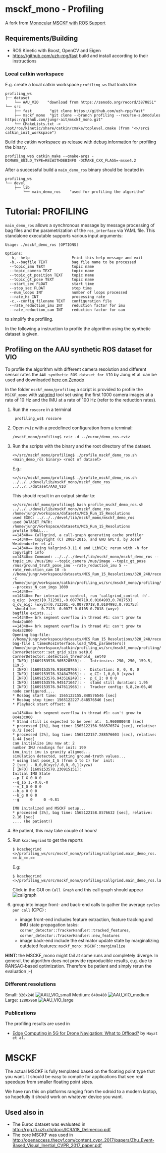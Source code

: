 # msckf_mono - Profiling
A fork from [Monocular MSCKF with ROS Support](https://github.com/daniilidis-group/msckf_mono)

## Requirements/Building
- ROS Kinetic with Boost, OpenCV and Eigen
- https://github.com/uzh-rpg/fast build and install according to their instructions


### Local catkin workspace

E.g. create a local catkin workspace `profiling_ws` that looks like:
```
profiling_ws
├── dataset        
    └── AAU_VIO    "download from https://zenodo.org/record/3870851"
└── src
    ├── fast        "git clone https://github.com/uzh-rpg/fast"
    ├── msckf_mono  "git clone --branch profiling --recurse-submodules https://github.com/jungr-ait/msckf_mono.git"
    └── CMakeLists.txt -> /opt/ros/kinetic/share/catkin/cmake/toplevel.cmake (from "<>/src$ catkin_init_workspace")
```

Build the catkin workspace as [release with debug information](https://cmake.org/cmake/help/latest/variable/CMAKE_BUILD_TYPE.html) for profiling the binary.
```
profiling_ws$ catkin_make --cmake-args -DCMAKE_BUILD_TYPE=RELWITHDEBINFO -DCMAKE_CXX_FLAGS=-msse4.2

```
After a successful build a `main_demo_ros` binary should be located in
```
profiling_ws
└── devel
    ├── lib        
        └── main_demo_ros    "used for profiling the algorithm"
```

# Tutorial: PROFILING 

`main_demo_ros` allows a synchronous message by message processing of bag files and the parametrization of the
`ros_interface` via YAML file. This standalone executable supports various input arguments:
```
Usage: ./msckf_demo_ros [OPTIONS]

Options:
  -h,--help                   Print this help message and exit
  -b,--bagfile TEXT           bag file name to be processed
  --topic_imu TEXT            topic name
  --topic_camera TEXT         topic name
  --topic_gt_position TEXT    topic name
  --topic_gt_pose TEXT        topic name
  --start_sec FLOAT           start time
  --stop_sec FLOAT            stop time
  --num_loops INT             number of loops processed
  --rate_Hz INT               processing rate
  -c,--config_filename TEXT   configuration file
  --rate_reduction_imu INT    reduction factor for imu
  --rate_reduction_cam INT    reduction factor for cam
```     
to simplify the profiling.

In the following a instruction to profile the algorithm using the synthetic dataset is given.


## Profiling on the AAU synthetic ROS dataset for VIO

To profile the algorithm with different camera resolution and different sensor rates the `AAU synthetic ROS dataset for VIO` by Jung et al.
can be used and downloaded [here on Zenodo](https://zenodo.org/record/3870851)

In the folder `msckf_mono/profiling` a script is provided to profile the `MSCKF_mono` with [valgrind](valgrind.org) tool set using the first 1000 camera images at a rate of 10 Hz and the IMU at a rate of 100 Hz (refer to the reduction rates).

1. Run the `roscore` in a terminal
    ```
     profiling_ws$ roscore
    ```
2. Open `rviz` with a predefined configuration from a terminal:
    ```
    /msckf_mono/profiling$ rviz -d ../euroc/demo_ros.rviz
    ```
3. Run the scripts with the binary and the root directory of the dataset.
    ```
    <>/src/msckf_mono/profiling$ ./profile_msckf_demo_ros.sh <main_demo_ros binary> <root of dataset>
    ```

    E.g.:
    ```
    <>/src/msckf_mono/profiling$ ./profile_msckf_demo_ros.sh ../../../devel/lib/msckf_mono/msckf_demo_ros ../../../dataset/AAU_VIO
    ```
    
    This should result in an output similar to:
    ```
    <>/src/msckf_mono/profiling$ bash profile_msckf_demo_ros.sh ../../../devel/lib/msckf_mono/msckf_demo_ros /home/jungr/workspace/datasets/MCS_Run_15_Resolutions
    used EXEC: ../../../devel/lib/msckf_mono/msckf_demo_ros
    used DATASET_PATH: /home/jungr/workspace/datasets/MCS_Run_15_Resolutions
    profile SMALL...
    ==14340== Callgrind, a call-graph generating cache profiler
    ==14340== Copyright (C) 2002-2015, and GNU GPL'd, by Josef Weidendorfer et al.
    ==14340== Using Valgrind-3.11.0 and LibVEX; rerun with -h for copyright info
    ==14340== Command: ../../../devel/lib/msckf_mono/msckf_demo_ros --topic_imu /mus/imu --topic_camera /mus/image --topic_gt_pose /mus/ground_truth_pose_imu --rate_reduction_imu 5 --rate_reduction_cam 10 -b //home/jungr/workspace/datasets/MCS_Run_15_Resolutions/320_240/record.bag -c /home/jungr/workspace/catkin/profiling_ws/src/msckf_mono/profiling/../unitysim/unitysim_config_small.yaml --process_N_cam_imgs 1000
    ==14340==
    ==14340== For interactive control, run 'callgrind_control -h'.
    q_eig: (wxyz)[0.712301,-0.00770718,0.0104993,0.701753]
    q_cv_eig: (wxyz)[0.712301,-0.00770718,0.0104993,0.701753]
     should be:  0.7123 -0.0077 0.0105 0.7018 (wxyz)
    bagfile exists...;
    ==14340== brk segment overflow in thread #1: can't grow to 0x4a2a000
    ==14340== brk segment overflow in thread #1: can't grow to 0x4a32000
    Opening bag-file: //home/jungr/workspace/datasets/MCS_Run_15_Resolutions/320_240/record.bagrun bag-file 1 timesRosInterface.load_YAML_parameters() /home/jungr/workspace/catkin/profiling_ws/src/msckf_mono/profiling/../unitysim/unitysim_config_small.yaml
    CornerDetector::set_grid_size set8,6
    CornerDetector::detection_threshold_ set40
    [ INFO] [1609153576.905520550]: -  Intrinsics: 250, 250, 159.5, 119.5
    [ INFO] [1609153576.916820766]: -  Distortion: 0, 0, 0, 0
    [ INFO] [1609153576.924847505]: -  q_CI: 1,0,0,0 (xyzw)
    [ INFO] [1609153576.943516249]: -  p_C_I: 0 0 0
    [ INFO] [1609153576.945171647]: -  stand still duration: 1.95
    [ INFO] [1609153576.947611966]: -  Tracker config: 6,8,2e-06,40
    node configured....
    * Rosbag start time: 1565122155.848576546 [sec]
    * Rosbag stop time: 1565122227.848576546 [sec]
    * Playback start offset: 0
    
    ==14340== brk segment overflow in thread #1: can't grow to 0x4a3c000
    * Stand still is expected to be over at:  1.960000048 [sec]
    * processed [1%], bag time: 1565122156.568576574 [sec], relative: 0.72 [sec]
    * processed [2%], bag time: 1565122157.288576603 [sec], relative: 1.44 [sec]
    can initialize imu now at: 2
    number IMU readings for init: 199
    imu_init: imu is gravity aligned...
    simulation detected, setting ground-truth values...
    * using last pose_I_G (from G to I) for  init:
    2 [sec] - 0,0,0(xyz)/-0,0,-0,1(xyzw)
    [ INFO] [1609153578.230915151]:
    Initial IMU State
    --p_I_G 0 0 0
    --q_IG 1,-0,0,-0
    --v_I_G 0 0 0
    --b_a 0 0 0
    --b_g 0 0 0
    --g     0     0 -9.81
    
    IMU initalized and MSCKF setup...
    * processed [3%], bag time: 1565122158.8576632 [sec], relative: 2.16 [sec]
    .... (be patient!)
    ```
1. Be patient, this may take couple of hours!
1. Run `kcachegrind` to get the reports
    ```commandline
    $ kcachegrind <>/profiling_ws/src/msckf_mono/profiling/callgrind.main_demo_ros.<>.N_<>.<>
    ```
    E.g:
    ```commandline
    $ kcachegrind <>/profiling_ws/src/msckf_mono/profiling/callgrind.main_demo_ros.large.N_500.2115
    ```
    Click in the GUI on `Call Graph` and this call graph should appear
    ![callgraph](./doc/callgraph_main_demo_ros_large_500_2115.png)
1. group into image front- and back-end calls to gather the average `cycles per call` (CPC) :
   - image front-end includes feature extraction, feature tracking and IMU state propagation tasks: `corner_detector::TrackerHandler::tracked_features`, `corner_detector::TrackerHandler::new_features`
   - image back-end include the estimator update state by marginalizing outdated features: `msckf_mono::MSCKF::marginalize` 
 
    
    
**HINT:** the MSCKF_mono might fail at some runs and completely diverge. In general, the algorithm does not provide reproducible results, e.g. due to RANSAC-based optimization. Therefore be patient and simply rerun the evaluation ;-)  




### Different resolutions

Small: `320x240`
![AAU_VIO_small](./doc/AAU_VIO_small.png)
Medium: `640x480`
![AAU_VIO_medium](./doc/AAU_VIO_medium.png)
Large: `1280x960`
![AAU_VIO_large](./doc/AAU_VIO_large.png)

### Publications

The profiling results are used in
-  [Edge  Computing  in  5G  for  Drone  Navigation:  What  to  Offload?](TODO) by `Hayat et al.`


# MSCKF

The actual MSCKF is fully templated based on the floating point type that you want. It should be easy to compile for applications that see real speedups from smaller floating point sizes.

We have run this on platforms ranging from the odroid to a modern laptop, so hopefully it should work on whatever device you want.

## Used also in
- The Euroc dataset was evaluated in http://rpg.ifi.uzh.ch/docs/ICRA18_Delmerico.pdf
- The core MSCKF was used in http://openaccess.thecvf.com/content_cvpr_2017/papers/Zhu_Event-Based_Visual_Inertial_CVPR_2017_paper.pdf

